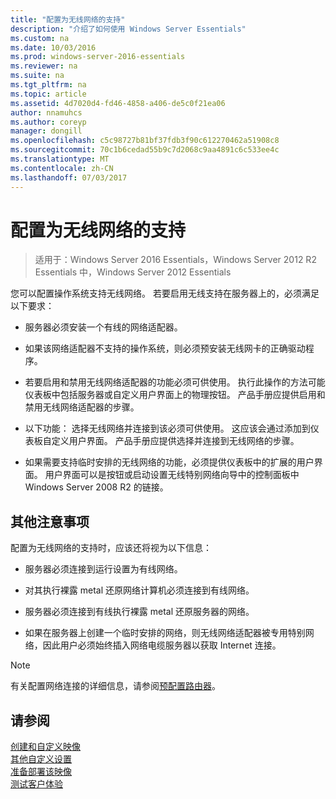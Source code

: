 ```yaml
---
title: "配置为无线网络的支持"
description: "介绍了如何使用 Windows Server Essentials"
ms.custom: na
ms.date: 10/03/2016
ms.prod: windows-server-2016-essentials
ms.reviewer: na
ms.suite: na
ms.tgt_pltfrm: na
ms.topic: article
ms.assetid: 4d7020d4-fd46-4858-a406-de5c0f21ea06
author: nnamuhcs
ms.author: coreyp
manager: dongill
ms.openlocfilehash: c5c98727b81bf37fdb3f90c612270462a51908c8
ms.sourcegitcommit: 70c1b6cedad55b9c7d2068c9aa4891c6c533ee4c
ms.translationtype: MT
ms.contentlocale: zh-CN
ms.lasthandoff: 07/03/2017
---
```

# <a name="configure-support-for-a-wireless-network"></a>配置为无线网络的支持

>适用于：Windows Server 2016 Essentials，Windows Server 2012 R2 Essentials 中，Windows Server 2012 Essentials

您可以配置操作系统支持无线网络。 若要启用无线支持在服务器上的，必须满足以下要求：  
  
-   服务器必须安装一个有线的网络适配器。  
  
-   如果该网络适配器不支持的操作系统，则必须预安装无线网卡的正确驱动程序。  
  
-   若要启用和禁用无线网络适配器的功能必须可供使用。 执行此操作的方法可能仪表板中包括服务器或自定义用户界面上的物理按钮。 产品手册应提供启用和禁用无线网络适配器的步骤。  
  
-   以下功能： 选择无线网络并连接到该必须可供使用。 这应该会通过添加到仪表板自定义用户界面。 产品手册应提供选择并连接到无线网络的步骤。  
  
-   如果需要支持临时安排的无线网络的功能，必须提供仪表板中的扩展的用户界面。 用户界面可以是按钮或启动设置无线特别网络向导中的控制面板中 Windows Server 2008 R2 的链接。  
  
## <a name="additional-considerations"></a>其他注意事项  
 配置为无线网络的支持时，应该还将视为以下信息：  
  
-   服务器必须连接到运行设置为有线网络。  
  
-   对其执行裸露 metal 还原网络计算机必须连接到有线网络。  
  
-   服务器必须连接到有线执行裸露 metal 还原服务器的网络。  
  
-   如果在服务器上创建一个临时安排的网络，则无线网络适配器被专用特别网络，因此用户必须始终插入网络电缆服务器以获取 Internet 连接。  
  
> [!NOTE]
>  有关配置网络连接的详细信息，请参阅[预配置路由器](Preconfiguring-a-Router.md)。  
  
## <a name="see-also"></a>请参阅  
 [创建和自定义映像](Creating-and-Customizing-the-Image.md)   
 [其他自定义设置](Additional-Customizations.md)   
 [准备部署该映像](Preparing-the-Image-for-Deployment.md)   
 [测试客户体验](Testing-the-Customer-Experience.md)